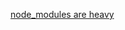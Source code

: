 [node_modules are heavy](https://github.com/opvasger/rm_node_modules/blob/master/heavy.png?raw=true)